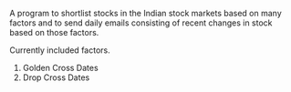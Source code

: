 A program to shortlist stocks in the Indian stock markets based on many factors and to send daily emails consisting of recent changes in stock based on those factors.

Currently included factors.

1) Golden Cross Dates
2) Drop Cross Dates

